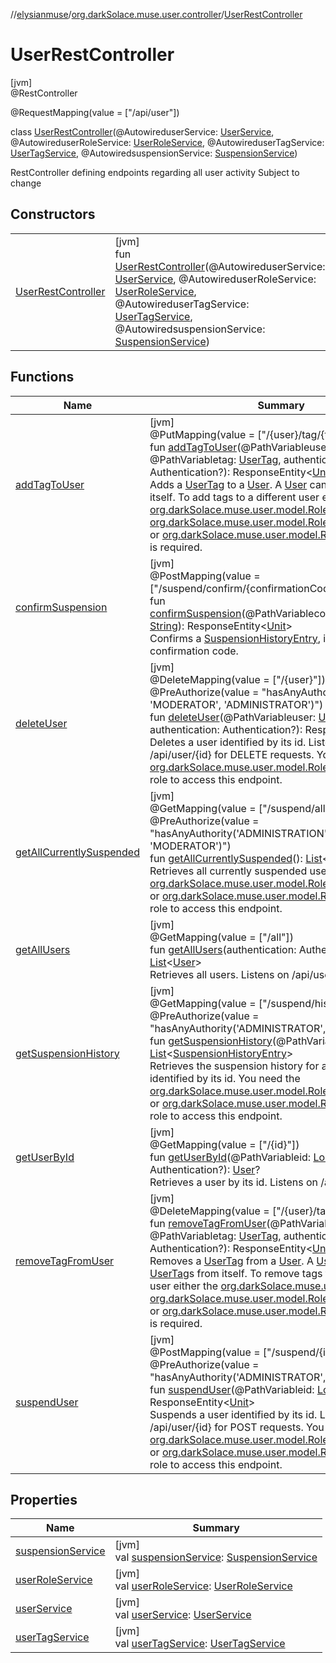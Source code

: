 //[elysianmuse](../../../index.md)/[org.darkSolace.muse.user.controller](../index.md)/[UserRestController](index.md)

# UserRestController

[jvm]\
@RestController

@RequestMapping(value = ["/api/user"])

class [UserRestController](index.md)(@AutowireduserService: [UserService](../../org.darkSolace.muse.user.service/-user-service/index.md), @AutowireduserRoleService: [UserRoleService](../../org.darkSolace.muse.user.service/-user-role-service/index.md), @AutowireduserTagService: [UserTagService](../../org.darkSolace.muse.user.service/-user-tag-service/index.md), @AutowiredsuspensionService: [SuspensionService](../../org.darkSolace.muse.user.service/-suspension-service/index.md))

RestController defining endpoints regarding all user activity Subject to change

## Constructors

| | |
|---|---|
| [UserRestController](-user-rest-controller.md) | [jvm]<br>fun [UserRestController](-user-rest-controller.md)(@AutowireduserService: [UserService](../../org.darkSolace.muse.user.service/-user-service/index.md), @AutowireduserRoleService: [UserRoleService](../../org.darkSolace.muse.user.service/-user-role-service/index.md), @AutowireduserTagService: [UserTagService](../../org.darkSolace.muse.user.service/-user-tag-service/index.md), @AutowiredsuspensionService: [SuspensionService](../../org.darkSolace.muse.user.service/-suspension-service/index.md)) |

## Functions

| Name | Summary |
|---|---|
| [addTagToUser](add-tag-to-user.md) | [jvm]<br>@PutMapping(value = ["/{user}/tag/{tag}"])<br>fun [addTagToUser](add-tag-to-user.md)(@PathVariableuser: [User](../../org.darkSolace.muse.user.model/-user/index.md)?, @PathVariabletag: [UserTag](../../org.darkSolace.muse.user.model/-user-tag/index.md), authentication: Authentication?): ResponseEntity&lt;[Unit](https://kotlinlang.org/api/latest/jvm/stdlib/kotlin/-unit/index.html)&gt;<br>Adds a [UserTag](../../org.darkSolace.muse.user.model/-user-tag/index.md) to a [User](../../org.darkSolace.muse.user.model/-user/index.md). A [User](../../org.darkSolace.muse.user.model/-user/index.md) can add [UserTag](../../org.darkSolace.muse.user.model/-user-tag/index.md)s to itself. To add tags to a different user either the [org.darkSolace.muse.user.model.Role](../../org.darkSolace.muse.user.model/-role/index.md) of [org.darkSolace.muse.user.model.Role.ADMINISTRATOR](../../org.darkSolace.muse.user.model/-role/-a-d-m-i-n-i-s-t-r-a-t-o-r/index.md) or [org.darkSolace.muse.user.model.Role.MODERATOR](../../org.darkSolace.muse.user.model/-role/-m-o-d-e-r-a-t-o-r/index.md) is required. |
| [confirmSuspension](confirm-suspension.md) | [jvm]<br>@PostMapping(value = ["/suspend/confirm/{confirmationCode}"])<br>fun [confirmSuspension](confirm-suspension.md)(@PathVariableconfirmationCode: [String](https://kotlinlang.org/api/latest/jvm/stdlib/kotlin/-string/index.html)): ResponseEntity&lt;[Unit](https://kotlinlang.org/api/latest/jvm/stdlib/kotlin/-unit/index.html)&gt;<br>Confirms a [SuspensionHistoryEntry](../../org.darkSolace.muse.user.model/-suspension-history-entry/index.md), identified by its confirmation code. |
| [deleteUser](delete-user.md) | [jvm]<br>@DeleteMapping(value = ["/{user}"])<br>@PreAuthorize(value = "hasAnyAuthority('MEMBER', 'MODERATOR', 'ADMINISTRATOR')")<br>fun [deleteUser](delete-user.md)(@PathVariableuser: [User](../../org.darkSolace.muse.user.model/-user/index.md)?, authentication: Authentication?): ResponseEntity&lt;[Unit](https://kotlinlang.org/api/latest/jvm/stdlib/kotlin/-unit/index.html)&gt;<br>Deletes a user identified by its id. Listens on /api/user/{id} for DELETE requests. You need the [org.darkSolace.muse.user.model.Role.ADMINISTRATOR](../../org.darkSolace.muse.user.model/-role/-a-d-m-i-n-i-s-t-r-a-t-o-r/index.md) role to access this endpoint. |
| [getAllCurrentlySuspended](get-all-currently-suspended.md) | [jvm]<br>@GetMapping(value = ["/suspend/all"])<br>@PreAuthorize(value = "hasAnyAuthority('ADMINISTRATION', 'MODERATOR')")<br>fun [getAllCurrentlySuspended](get-all-currently-suspended.md)(): [List](https://kotlinlang.org/api/latest/jvm/stdlib/kotlin.collections/-list/index.html)&lt;[User](../../org.darkSolace.muse.user.model/-user/index.md)&gt;<br>Retrieves all currently suspended users You need the [org.darkSolace.muse.user.model.Role.ADMINISTRATOR](../../org.darkSolace.muse.user.model/-role/-a-d-m-i-n-i-s-t-r-a-t-o-r/index.md) or [org.darkSolace.muse.user.model.Role.MODERATOR](../../org.darkSolace.muse.user.model/-role/-m-o-d-e-r-a-t-o-r/index.md) role to access this endpoint. |
| [getAllUsers](get-all-users.md) | [jvm]<br>@GetMapping(value = ["/all"])<br>fun [getAllUsers](get-all-users.md)(authentication: Authentication?): [List](https://kotlinlang.org/api/latest/jvm/stdlib/kotlin.collections/-list/index.html)&lt;[User](../../org.darkSolace.muse.user.model/-user/index.md)&gt;<br>Retrieves all users. Listens on /api/user/all. |
| [getSuspensionHistory](get-suspension-history.md) | [jvm]<br>@GetMapping(value = ["/suspend/history/{user}"])<br>@PreAuthorize(value = "hasAnyAuthority('ADMINISTRATOR', 'MODERATOR')")<br>fun [getSuspensionHistory](get-suspension-history.md)(@PathVariableuser: [User](../../org.darkSolace.muse.user.model/-user/index.md)): [List](https://kotlinlang.org/api/latest/jvm/stdlib/kotlin.collections/-list/index.html)&lt;[SuspensionHistoryEntry](../../org.darkSolace.muse.user.model/-suspension-history-entry/index.md)&gt;<br>Retrieves the suspension history for a given user, identified by its id. You need the [org.darkSolace.muse.user.model.Role.ADMINISTRATOR](../../org.darkSolace.muse.user.model/-role/-a-d-m-i-n-i-s-t-r-a-t-o-r/index.md) or [org.darkSolace.muse.user.model.Role.MODERATOR](../../org.darkSolace.muse.user.model/-role/-m-o-d-e-r-a-t-o-r/index.md) role to access this endpoint. |
| [getUserById](get-user-by-id.md) | [jvm]<br>@GetMapping(value = ["/{id}"])<br>fun [getUserById](get-user-by-id.md)(@PathVariableid: [Long](https://kotlinlang.org/api/latest/jvm/stdlib/kotlin/-long/index.html), authentication: Authentication?): [User](../../org.darkSolace.muse.user.model/-user/index.md)?<br>Retrieves a user by its id. Listens on /api/user/{id}. |
| [removeTagFromUser](remove-tag-from-user.md) | [jvm]<br>@DeleteMapping(value = ["/{user}/tag/{tag}"])<br>fun [removeTagFromUser](remove-tag-from-user.md)(@PathVariableuser: [User](../../org.darkSolace.muse.user.model/-user/index.md)?, @PathVariabletag: [UserTag](../../org.darkSolace.muse.user.model/-user-tag/index.md), authentication: Authentication?): ResponseEntity&lt;[Unit](https://kotlinlang.org/api/latest/jvm/stdlib/kotlin/-unit/index.html)&gt;<br>Removes a [UserTag](../../org.darkSolace.muse.user.model/-user-tag/index.md) from a [User](../../org.darkSolace.muse.user.model/-user/index.md). A [User](../../org.darkSolace.muse.user.model/-user/index.md) can remove [UserTag](../../org.darkSolace.muse.user.model/-user-tag/index.md)s from itself. To remove tags from a different user either the [org.darkSolace.muse.user.model.Role](../../org.darkSolace.muse.user.model/-role/index.md) of [org.darkSolace.muse.user.model.Role.ADMINISTRATOR](../../org.darkSolace.muse.user.model/-role/-a-d-m-i-n-i-s-t-r-a-t-o-r/index.md) or [org.darkSolace.muse.user.model.Role.MODERATOR](../../org.darkSolace.muse.user.model/-role/-m-o-d-e-r-a-t-o-r/index.md) is required. |
| [suspendUser](suspend-user.md) | [jvm]<br>@PostMapping(value = ["/suspend/{id}"])<br>@PreAuthorize(value = "hasAnyAuthority('ADMINISTRATOR', 'MODERATOR')")<br>fun [suspendUser](suspend-user.md)(@PathVariableid: [Long](https://kotlinlang.org/api/latest/jvm/stdlib/kotlin/-long/index.html)): ResponseEntity&lt;[Unit](https://kotlinlang.org/api/latest/jvm/stdlib/kotlin/-unit/index.html)&gt;<br>Suspends a user identified by its id. Listens on /api/user/{id} for POST requests. You need the [org.darkSolace.muse.user.model.Role.ADMINISTRATOR](../../org.darkSolace.muse.user.model/-role/-a-d-m-i-n-i-s-t-r-a-t-o-r/index.md) or [org.darkSolace.muse.user.model.Role.MODERATOR](../../org.darkSolace.muse.user.model/-role/-m-o-d-e-r-a-t-o-r/index.md) role to access this endpoint. |

## Properties

| Name | Summary |
|---|---|
| [suspensionService](suspension-service.md) | [jvm]<br>val [suspensionService](suspension-service.md): [SuspensionService](../../org.darkSolace.muse.user.service/-suspension-service/index.md) |
| [userRoleService](user-role-service.md) | [jvm]<br>val [userRoleService](user-role-service.md): [UserRoleService](../../org.darkSolace.muse.user.service/-user-role-service/index.md) |
| [userService](user-service.md) | [jvm]<br>val [userService](user-service.md): [UserService](../../org.darkSolace.muse.user.service/-user-service/index.md) |
| [userTagService](user-tag-service.md) | [jvm]<br>val [userTagService](user-tag-service.md): [UserTagService](../../org.darkSolace.muse.user.service/-user-tag-service/index.md) |
